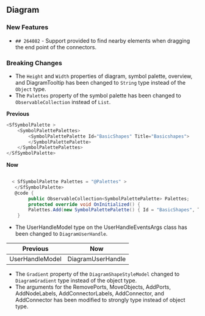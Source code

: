 ##  Diagram

###    New Features

- `## 264082` - Support provided to find nearby elements when dragging the end point of the connectors.

###    Breaking Changes

- The `Height` and `Width` properties of diagram, symbol palette, overview, and DiagramTooltip has been changed to `String` type instead of the `Object` type.
- The `Palettes` property of the symbol palette has been changed to `ObservableCollection` instead of `List`.

**Previous**

```csharp
<SfSymbolPalette >
    <SymbolPalettePalettes>
        <SymbolPalettePalette Id="BasicShapes" Title="Basicshapes">
        </SymbolPalettePalette>
    </SymbolPalettePalettes>
</SfSymbolPalette>
```

**Now**
```csharp
    
  < SfSymbolPalette Palettes = "@Palettes" >
   </SfSymbolPalette>
   @code {
        public ObservableCollection<SymbolPalettePalette> Palettes;
        protected override void OnInitialized() {
        Palettes.Add(new SymbolPalettePalette() { Id = "BasicShapes", Title = "Basicshapes" });
    }

```

- The UserHandleModel type on the UserHandleEventsArgs class has been changed to `DiagramUserHandle`.

| Previous | Now |
| ------------- | ------------- |
| UserHandleModel | DiagramUserHandle| 

- The `Gradient` property of the `DiagramShapeStyleModel` changed to `DiagramGradient` type instead of the object type.
- The arguments for the RemovePorts, MoveObjects, AddPorts, AddNodeLabels, AddConnectorLabels, AddConnector, and AddConnector has been modified to strongly type instead of object type.
